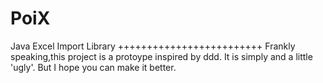PoiX
====

Java Excel Import Library
+++++++++++++++++++++++++
Frankly speaking,this project is a protoype inspired by ddd.
It is simply and a little 'ugly'.
But I hope you can make it better.


